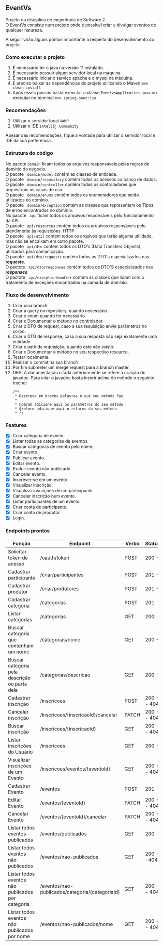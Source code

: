 ## EventVs

Projeto da disciplina de engenharia de Software 2. <br />
O EventVs consiste num projeto onde é possível criar e divulgar eventos de qualquer natureza.

A seguir virão alguns pontos importante a respeito do desenvolvimento do projeto.

### Como executar o projeto
1. É necessário ter o java na versão 11 instalado.
1. É necessário possuir algum servidor local na máquina.
1. É necessário iniciar o serviço apache e o mysql na máquina.
1. É preciso baixar as dependências do projeto utilizando o Maven ``` mvn clean install ```
1. Após esses passos basta executar a classe ``` EventvsApplication.java ``` ou executar no terminal `mvn spring-boot:run`

### Recomendações
1. Utilizar o servidor local ``` XAMP ```
1. Utilizar o IDE ``` Intellij Community ```

Apesar das recomendações, fique a vontade para utilizar o servidor local e IDE da sua preferência.

### Estrutura do código

No pacote ```domain``` ficam todos os arquivos responsáveis pelas regras de domínio do negócio. <br />
O pacote ``` domain/model``` contém as classes de entidade. <br />
O pacote ``` domain/repository``` contém todos os acessos ao banco de dados. <br />
O pacote ``` domain/controller``` contém todos os controladores que orquestram os casos de uso. <br />
O pacote ``` domain/enums``` contém todos os enumeradores que serão utilizados no domínio. <br />
O pacote ``` domain/exception``` contém as classes que representam os Tipos de erros encontrados no domínio. <br />
No pacote ``` api``` ficam todos os arquivos responsáveis pelo funcionamento da API. <br />
O pacote ``` api/resources``` contém todos os arquivos responsáveis pelo atendimento às requisições. HTTP <br />
O pacote ``` api/util``` contém todos os arquivos que terão alguma utilidade, mas não se encaixam em outro pacote. <br />
O pacote ``` api/dto``` contém todos os DTO's (Data Transfers Objects) utilizados para comunicação. <br />
O pacote ``` api/dto/requests``` contém todos os DTO's especializados nas ***requests***.  <br />
O pactote ``` api/dto/responses``` contém todos os DTO'S especializados nas ***responses***. <br />
O pactote ``` api/exceptionhandler``` contém as classes que lidam com o tratamento de exceções encontrados na camada de domínio. <br />




### Fluxo de desenvolvimento

1. Criar uma branch
1. Criar a query no repository, quando necessário.
1. Criar o enum quando for necessário.
1. Criar e Documentar o método no controlador.
1. Criar o DTO de request, caso a sua requisição envie parâmetros no corpo.
1. Criar o DTO de response, caso a sua resposta não seja exatamente uma entidade.
1. Criar o path da requisição, quando este não existir.
1. Criar e Documentar o método no seu respectivo resource.
1. Testar localmente.
1. Realizar o commit na sua branch
1. Por fim submeter um merge request para a branch master.
1. OBS: A documentação citada anteriormente se refere a criação do javadoc. Para criar o javadoc basta inserir acima do método
o seguinte trecho: <br />
   ```
   /**
    * Descreva em breves palavras o que seu método faz
    *
    * @param adicione aqui os parametros do seu método
    * @return adicione aqui o retorno do seu método
    * */
    ```

### Features

- [x] Criar categoria de evento.
- [x] Listar todas as categorias de eventos.
- [x] Buscar categorias de evento pelo nome.
- [x] Criar evento.
- [x] Publicar evento.
- [x] Editar evento.
- [x] Excluir evento não publicado.
- [x] Cancelar evento.
- [x] Inscrever-se em um evento.
- [x] Visualizar inscrição
- [x] Visualizar inscrições de um participante
- [x] Cancelar inscrição num evento.
- [x] Listar participantes de um evento.
- [x] Criar conta de participante.
- [x] Criar conta de produtor.
- [x] Login.

### Endpoints prontos

Função | Endpoint | Verbo | Statuscode
--------- | ------ | ----- | ---------  
Solicitar token de acesso  | /oauth/token | POST | 200 - 400
Cadastrar participante  | /criar/participantes | POST | 201 - 400
Cadastrar produtor   | /criar/produtores | POST |201 - 400
Cadastrar categoria | /categorias | POST | 201
Listar categorias  | /categorias | GET | 200
Buscar categoria que contenham um nome | /categorias/nome | GET | 200 - 404
Buscar categoria pela descrição ou parte dela | /categorias/descricao | GET | 200 - 404
Cadastrar inscrição | /inscricoes | POST | 200 - 400 - 404
Cancelar inscrição | /inscricoes/{inscricaoId}/cancelar | PATCH | 200 - 400 - 404
Buscar inscrição | /inscricoes/{inscricaoId} | GET | 200 - 400 - 404
Listar inscrições do Usuário | /inscricoes | GET | 200 - 404
Visualizar inscrições de um Evento | /inscricoes/eventos/{eventoId} | GET | 200 - 400 - 404
Cadastrar Evento | /eventos | POST | 201 - 400
Editar Evento | /eventos/{eventoId} | PATCH | 200 - 400 - 404
Cancelar Evento | /eventos/{eventoId}/cancelar | PATCH | 200 - 400 - 404
Listar todos eventos publicados | /eventos/publicados | GET | 200
Listar todos eventos não publicados | /eventos/nao-publicados | GET | 200 - 400 -404
Listar todos eventos não publicados por categoria | /eventos/nao-publicados/categoria/{categoriaId} | GET | 200 - 400 - 404
Listar todos eventos não publicados por nome | /eventos/nao-publicados/nome | GET | 200 - 400 - 404
